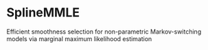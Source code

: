 # SplineMMLE
Efficient smoothness selection for non-parametric Markov-switching models via marginal maximum likelihood estimation
